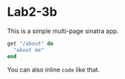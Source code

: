 # Lab2-3b

This is a simple multi-page sinatra app.

```ruby
get "/about" do
  "about me"
end
```

You can also inline `code` like that.